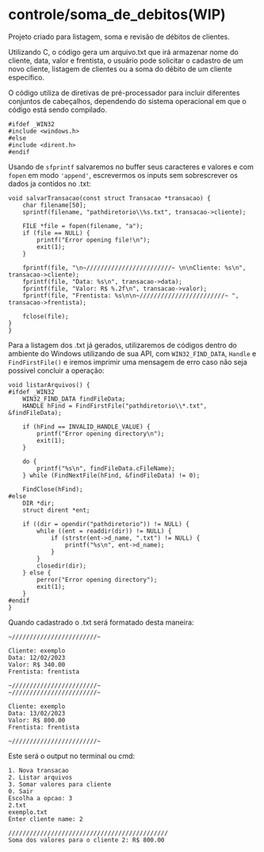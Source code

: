 # controle/soma_de_debitos(WIP)
Projeto criado para listagem, soma e revisão de débitos de clientes.

Utilizando C, o código gera um arquivo.txt que irá armazenar nome do cliente, data, valor e frentista, o usuário pode solicitar o cadastro de um novo cliente, listagem de clientes ou a soma do débito de um cliente específico. 

O código utiliza de diretivas de pré-processador para incluir diferentes conjuntos de cabeçalhos, dependendo do sistema operacional em que o código está sendo compilado.
```
#ifdef _WIN32
#include <windows.h>
#else
#include <dirent.h>
#endif
```
Usando de `sfprintf` salvaremos no buffer seus caracteres e valores e com `fopen` em modo `'append'`, escrevermos os inputs sem sobrescrever os dados ja contidos no .txt:
```
void salvarTransacao(const struct Transacao *transacao) {
    char filename[50];
    sprintf(filename, "pathdiretorio\\%s.txt", transacao->cliente);

    FILE *file = fopen(filename, "a");
    if (file == NULL) {
        printf("Error opening file!\n");
        exit(1);
    }

    fprintf(file, "\n~////////////////////////~ \n\nCliente: %s\n", transacao->cliente);
    fprintf(file, "Data: %s\n", transacao->data);
    fprintf(file, "Valor: R$ %.2f\n", transacao->valor);
    fprintf(file, "Frentista: %s\n\n~////////////////////////~ ", transacao->frentista);

    fclose(file);
}
}
```
Para a listagem dos .txt já gerados, utilizaremos de códigos dentro do ambiente do Windows utilizando de sua API, com `WIN32_FIND_DATA`, `Handle` e `FindFirstFile()` e iremos imprimir uma mensagem de erro caso não seja possivel concluir a operação:
````
void listarArquivos() {
#ifdef _WIN32
    WIN32_FIND_DATA findFileData;
    HANDLE hFind = FindFirstFile("pathdiretorio\\*.txt", &findFileData);

    if (hFind == INVALID_HANDLE_VALUE) {
        printf("Error opening directory\n");
        exit(1);
    }

    do {
        printf("%s\n", findFileData.cFileName);
    } while (FindNextFile(hFind, &findFileData) != 0);

    FindClose(hFind);
#else
    DIR *dir;
    struct dirent *ent;

    if ((dir = opendir("pathdiretorio")) != NULL) {
        while ((ent = readdir(dir)) != NULL) {
            if (strstr(ent->d_name, ".txt") != NULL) {
                printf("%s\n", ent->d_name);
            }
        }
        closedir(dir);
    } else {
        perror("Error opening directory");
        exit(1);
    }
#endif
}
````


Quando cadastrado o .txt será formatado desta maneira:
```
~////////////////////////~ 

Cliente: exemplo
Data: 12/02/2023
Valor: R$ 340.00
Frentista: frentista

~////////////////////////~ 
~////////////////////////~ 

Cliente: exemplo
Data: 13/02/2023
Valor: R$ 800.00
Frentista: frentista

~////////////////////////~ 
```
Este será o output no terminal ou cmd: 
```
1. Nova transacao
2. Listar arquivos
3. Somar valores para cliente
0. Sair
Escolha a opcao: 3
2.txt
exemplo.txt
Enter cliente name: 2

/////////////////////////////////////////////
Soma dos valores para o cliente 2: R$ 800.00
```
